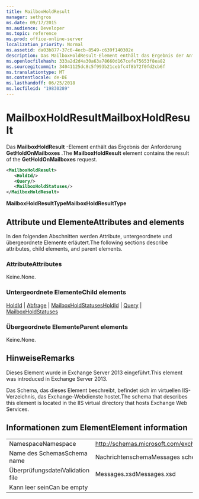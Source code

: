 ```yaml
---
title: MailboxHoldResult
manager: sethgros
ms.date: 09/17/2015
ms.audience: Developer
ms.topic: reference
ms.prod: office-online-server
localization_priority: Normal
ms.assetid: da03b877-37c6-4ecb-8549-c639f140302e
description: Das MailboxHoldResult-Element enthält das Ergebnis der Anforderung GetHoldOnMailboxes.
ms.openlocfilehash: 333a2d2d4a30a63a78660d167cefe75653f8ea82
ms.sourcegitcommit: 34041125dc8c5f993b21cebfc4f8b72f0fd2cb6f
ms.translationtype: MT
ms.contentlocale: de-DE
ms.lasthandoff: 06/25/2018
ms.locfileid: "19830289"
---
```

# <a name="mailboxholdresult"></a><span data-ttu-id="5d601-103">MailboxHoldResult</span><span class="sxs-lookup"><span data-stu-id="5d601-103">MailboxHoldResult</span></span>

<span data-ttu-id="5d601-104">Das **MailboxHoldResult** -Element enthält das Ergebnis der Anforderung **GetHoldOnMailboxes** .</span><span class="sxs-lookup"><span data-stu-id="5d601-104">The **MailboxHoldResult** element contains the result of the **GetHoldOnMailboxes** request.</span></span> 
  
```XML
<MailboxHoldResult>
   <HoldId/>
   <Query/>
   <MailboxHoldStatuses/>
</MailboxHoldResult>
```

<span data-ttu-id="5d601-105">**MailboxHoldResultType**</span><span class="sxs-lookup"><span data-stu-id="5d601-105">**MailboxHoldResultType**</span></span>

## <a name="attributes-and-elements"></a><span data-ttu-id="5d601-106">Attribute und Elemente</span><span class="sxs-lookup"><span data-stu-id="5d601-106">Attributes and elements</span></span>

<span data-ttu-id="5d601-107">In den folgenden Abschnitten werden Attribute, untergeordnete und übergeordnete Elemente erläutert.</span><span class="sxs-lookup"><span data-stu-id="5d601-107">The following sections describe attributes, child elements, and parent elements.</span></span>
  
### <a name="attributes"></a><span data-ttu-id="5d601-108">Attribute</span><span class="sxs-lookup"><span data-stu-id="5d601-108">Attributes</span></span>

<span data-ttu-id="5d601-109">Keine.</span><span class="sxs-lookup"><span data-stu-id="5d601-109">None.</span></span>
  
### <a name="child-elements"></a><span data-ttu-id="5d601-110">Untergeordnete Elemente</span><span class="sxs-lookup"><span data-stu-id="5d601-110">Child elements</span></span>

<span data-ttu-id="5d601-111">[HoldId](holdid.md) | [Abfrage](query.md) | [MailboxHoldStatuses](mailboxholdstatuses.md)</span><span class="sxs-lookup"><span data-stu-id="5d601-111">[HoldId](holdid.md) | [Query](query.md) | [MailboxHoldStatuses](mailboxholdstatuses.md)</span></span>
  
### <a name="parent-elements"></a><span data-ttu-id="5d601-112">Übergeordnete Elemente</span><span class="sxs-lookup"><span data-stu-id="5d601-112">Parent elements</span></span>

<span data-ttu-id="5d601-113">Keine.</span><span class="sxs-lookup"><span data-stu-id="5d601-113">None.</span></span>
  
## <a name="remarks"></a><span data-ttu-id="5d601-114">Hinweise</span><span class="sxs-lookup"><span data-stu-id="5d601-114">Remarks</span></span>

<span data-ttu-id="5d601-115">Dieses Element wurde in Exchange Server 2013 eingeführt.</span><span class="sxs-lookup"><span data-stu-id="5d601-115">This element was introduced in Exchange Server 2013.</span></span>
  
<span data-ttu-id="5d601-116">Das Schema, das dieses Element beschreibt, befindet sich im virtuellen IIS-Verzeichnis, das Exchange-Webdienste hostet.</span><span class="sxs-lookup"><span data-stu-id="5d601-116">The schema that describes this element is located in the IIS virtual directory that hosts Exchange Web Services.</span></span>
  
## <a name="element-information"></a><span data-ttu-id="5d601-117">Informationen zum Element</span><span class="sxs-lookup"><span data-stu-id="5d601-117">Element information</span></span>

|||
|:-----|:-----|
|<span data-ttu-id="5d601-118">Namespace</span><span class="sxs-lookup"><span data-stu-id="5d601-118">Namespace</span></span>  <br/> |http://schemas.microsoft.com/exchange/services/2006/messages  <br/> |
|<span data-ttu-id="5d601-119">Name des Schemas</span><span class="sxs-lookup"><span data-stu-id="5d601-119">Schema name</span></span>  <br/> |<span data-ttu-id="5d601-120">Nachrichtenschema</span><span class="sxs-lookup"><span data-stu-id="5d601-120">Messages schema</span></span>  <br/> |
|<span data-ttu-id="5d601-121">Überprüfungsdatei</span><span class="sxs-lookup"><span data-stu-id="5d601-121">Validation file</span></span>  <br/> |<span data-ttu-id="5d601-122">Messages.xsd</span><span class="sxs-lookup"><span data-stu-id="5d601-122">Messages.xsd</span></span>  <br/> |
|<span data-ttu-id="5d601-123">Kann leer sein</span><span class="sxs-lookup"><span data-stu-id="5d601-123">Can be empty</span></span>  <br/> ||
   

